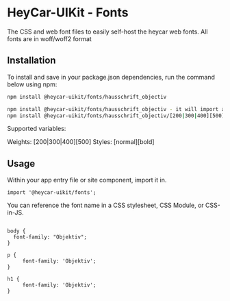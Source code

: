 # HeyCar-UIKit - Fonts

The CSS and web font files to easily self-host the heycar web fonts. All fonts are in woff/woff2 format

## Installation

To install and save in your package.json dependencies, run the command below using npm:

```bash
npm install @heycar-uikit/fonts/hausschrift_objectiv

npm install @heycar-uikit/fonts/hausschrift_objectiv - it will import all list of the font.
npm install @heycar-uikit/fonts/hausschrift_objectiv/[200|300|400][500][normal][bold] will be imported only in particular weight of the font
```

Supported variables:

Weights: [200|300|400][500]
Styles: [normal][bold]

## Usage

Within your app entry file or site component, import it in.

```
import '@heycar-uikit/fonts';

```

You can reference the font name in a CSS stylesheet, CSS Module, or CSS-in-JS.

```

body {
  font-family: "Objektiv";
}

p {
     font-family: 'Objektiv';
}

h1 {
     font-family: 'Objektiv';
}
```
